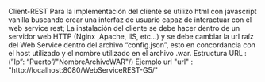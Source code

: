 Client-REST
Para la implementación del cliente se utilizo html con javascript vanilla buscando crear una interfaz de usuario capaz de interactuar con el web service rest; La instalación del cliente se debe hacer dentro de un servidor web HTTP (Nginx ,Apache, IIS, etc…) y se debe cambiar la url raíz del Web Service dentro del archivo “config.json”, esto en concordancia con el host utilizado y el nombre utilizado en el archivo .war.
Estructura URL : (”Ip”: “Puerto”/"NombreArchivoWAR"/)
Ejemplo url
"url" : "http://localhost:8080/WebServiceREST-G5/"

 
